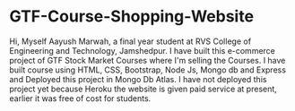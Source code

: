 # GTF-Course-Shopping-Website

Hi, Myself Aayush Marwah, a final year student at RVS College of Engineering and Technology, Jamshedpur. 
I have built this e-commerce project of GTF Stock Market Courses where I'm selling the Courses.
I have built course using HTML, CSS, Bootstrap, Node Js, Mongo db and Express and Deployed this project in Mongo Db Atlas.
I have not deployed this project yet because Heroku the website is given paid service at present, earlier it was free of cost for students.

